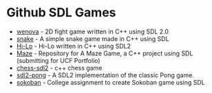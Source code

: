 # Github SDL Games

- [wenova](https://github.com/LManaslu/wenova) - 2D fight game written in C++ using SDL 2.0
- [snake](https://github.com/jcalvarezj/snake) - A simple snake game made in C++ using SDL
- [Hi-Lo](https://github.com/JankoDedic/Hi-Lo) - Hi-Lo written in C++ using SDL2
- [Maze](https://github.com/ukdv12/A-Maze-Game) - Repository for A Maze Game, a C++ project using SDL (submitting for UCF Portfolio)
- [chess-sdl2](https://github.com/leo-motta/chess-sdl2) - c++ chess game
- [sdl2-pong](https://github.com/toivjon/sdl2-pong) - A SDL2 implementation of the classic Pong game.
- [sokoban](https://github.com/Percival33/sokoban) - College assignment to create Sokoban game using SDL
